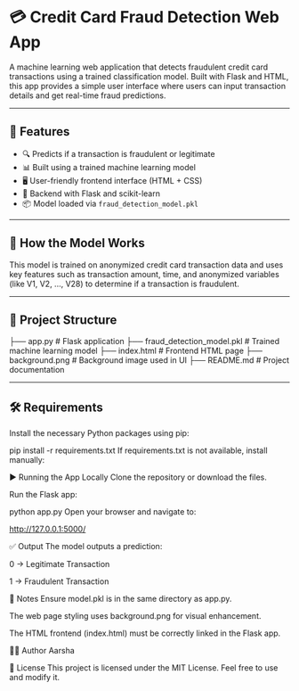 # 💳 Credit Card Fraud Detection Web App

A machine learning web application that detects fraudulent credit card transactions using a trained classification model. Built with Flask and HTML, this app provides a simple user interface where users can input transaction details and get real-time fraud predictions.

---

## 🚀 Features

- 🔍 Predicts if a transaction is fraudulent or legitimate
- 📊 Built using a trained machine learning model
- 🖥️ User-friendly frontend interface (HTML + CSS)
- 🧠 Backend with Flask and scikit-learn
- 📦 Model loaded via `fraud_detection_model.pkl`

---

## 🧠 How the Model Works

This model is trained on anonymized credit card transaction data and uses key features such as transaction amount, time, and anonymized variables (like V1, V2, ..., V28) to determine if a transaction is fraudulent.

---

## 📁 Project Structure

├── app.py # Flask application
├── fraud_detection_model.pkl # Trained machine learning model
├── index.html # Frontend HTML page
├── background.png # Background image used in UI
├── README.md # Project documentation



---

## 🛠️ Requirements

Install the necessary Python packages using pip:

pip install -r requirements.txt
If requirements.txt is not available, install manually:


▶️ Running the App Locally
Clone the repository or download the files.

Run the Flask app:

python app.py
Open your browser and navigate to:

http://127.0.0.1:5000/

✅ Output
The model outputs a prediction:

0 → Legitimate Transaction

1 → Fraudulent Transaction

📌 Notes
Ensure model.pkl is in the same directory as app.py.

The web page styling uses background.png for visual enhancement.

The HTML frontend (index.html) must be correctly linked in the Flask app.

👨‍💻 Author
Aarsha

📜 License
This project is licensed under the MIT License. Feel free to use and modify it.
